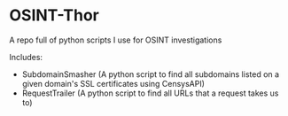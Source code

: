 # OSINT-Thor
A repo full of python scripts I use for OSINT investigations


Includes:

  - SubdomainSmasher (A python script to find all subdomains listed on a given domain's SSL certificates using CensysAPI)
  - RequestTrailer (A python script to find all URLs that a request takes us to)
